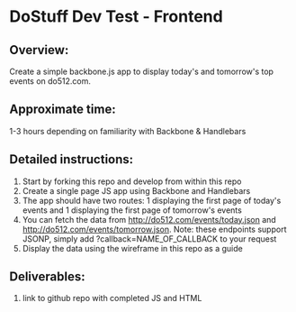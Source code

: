 DoStuff Dev Test - Frontend
===============

Overview:
-  
  Create a simple backbone.js app to display today's and tomorrow's top events on do512.com.
  
Approximate time:
-
  1-3 hours depending on familiarity with Backbone & Handlebars

Detailed instructions:
-
  1. Start by forking this repo and develop from within this repo
  2. Create a single page JS app using Backbone and Handlebars
  3. The app should have two routes: 1 displaying the first page of today's events and 1 displaying the first page of tomorrow's events
  4. You can fetch the data from http://do512.com/events/today.json and http://do512.com/events/tomorrow.json. Note: these endpoints support JSONP, simply add ?callback=NAME_OF_CALLBACK to your request
  5. Display the data using the wireframe in this repo as a guide
    

Deliverables:
-
  1. link to github repo with completed JS and HTML